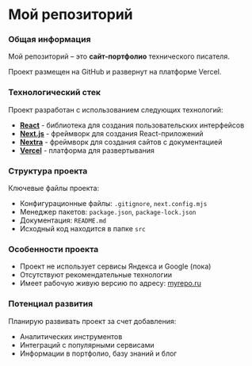 # Мой репозиторий

### Общая информация
Мой репозиторий – это **сайт-портфолио** технического писателя. 

Проект размещен на GitHub и развернут на платформе Vercel.

### Технологический стек
Проект разработан с использованием следующих технологий:
* **[React](https://react.dev/)** - библиотека для создания пользовательских интерфейсов
* **[Next.js](https://nextjs.org/)** - фреймворк для создания React-приложений
* **[Nextra](https://nextra.site/)** - фреймворк для создания сайтов с документацией
* **[Vercel](https://vercel.com/)** - платформа для развертывания

### Структура проекта
Ключевые файлы проекта:
* Конфигурационные файлы: `.gitignore`, `next.config.mjs`
* Менеджер пакетов: `package.json`, `package-lock.json`
* Документация: `README.md`
* Исходный код находится в папке `src`

### Особенности проекта
* Проект не использует сервисы Яндекса и Google (пока)
* Отсутствуют рекомендательные технологии
* Имеет рабочую живую версию по адресу: [myrepo.ru](https://www.myrepo.ru)

### Потенциал развития
Планирую развивать проект за счет добавления:
* Аналитических инструментов
* Интеграций с популярными сервисами
* Информации в портфолио, базу знаний и блог
